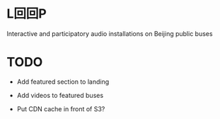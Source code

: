 L回回P
======

Interactive and participatory audio installations on Beijing public buses

TODO
====

- Add featured section to landing
- Add videos to featured buses

- Put CDN cache in front of S3?
